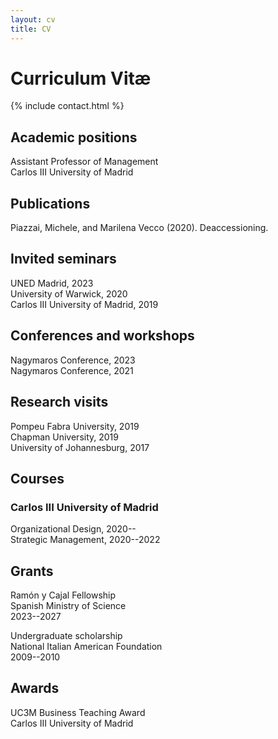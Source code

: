 ```yaml
---
layout: cv
title: CV
---
```


# Curriculum Vitæ

{% include contact.html %}

## Academic positions

Assistant Professor of Management  
Carlos III University of Madrid  

## Publications

Piazzai, Michele, and Marilena Vecco (2020). Deaccessioning.

## Invited seminars

UNED Madrid, 2023  
University of Warwick, 2020  
Carlos III University of Madrid, 2019  

## Conferences and workshops

Nagymaros Conference, 2023  
Nagymaros Conference, 2021  

## Research visits

Pompeu Fabra University, 2019  
Chapman University, 2019  
University of Johannesburg, 2017  

## Courses

### Carlos III University of Madrid

Organizational Design, 2020--  
Strategic Management, 2020--2022

## Grants

Ramón y Cajal Fellowship  
Spanish Ministry of Science  
2023--2027

Undergraduate scholarship  
National Italian American Foundation  
2009--2010

## Awards

UC3M Business Teaching Award  
Carlos III University of Madrid  
